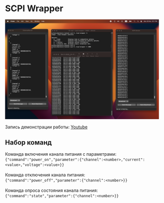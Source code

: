 # SCPI Wrapper

![alt text](pic1.png "Демонстрация работы")

Запись демонстрации работы: [Youtube](https://youtu.be/dnIA5wefxgE)

## Набор команд
Команда включения канала питания с параметрами:\
``{"command":"power_on","parameter":{"channel":<number>,"current":<value>,"voltage":<value>}}``\
\
Команда отключения канала питания:\
``{"command":"power_off","parameter":{"channel":<number>}}``\
\
Команда опроса состояния канала питания:\
``{"command":"state","parameter":{"channel":<number>}}``
